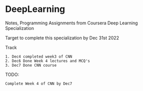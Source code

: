 # DeepLearning
Notes, Programming Assignments from Coursera Deep Learning Specialization 

Target to complete this specialization by Dec 31st 2022

Track

    1. Dec4 completed week3 of CNN
    2. Dec6 Done Week 4 lectures and MCQ's
    3. Dec7 Done CNN course

TODO: 

    Complete Week 4 of CNN by Dec7